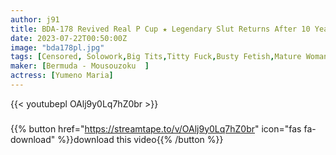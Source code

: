```yaml
---
author: j91
title: BDA-178 Revived Real P Cup ★ Legendary Slut Returns After 10 Years Maria Yumeno
date: 2023-07-22T00:50:00Z
image: "bda178pl.jpg"
tags: [Censored, Solowork,Big Tits,Titty Fuck,Busty Fetish,Mature Woman,Ultra-Huge Tits,Submissive Men	]
maker: [Bermuda - Mousouzoku  ]
actress: [Yumeno Maria]
---
```



{{< youtubepl OAlj9y0Lq7hZ0br >}}
###

{{% button href="https://streamtape.to/v/OAlj9y0Lq7hZ0br" icon="fas fa-download" %}}download this video{{% /button %}}
